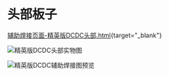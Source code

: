# 头部板子

[辅助焊接页面-精英版DCDC头部.html](/PCB_EB-Elite_CT1_1_2024-10-5.html){target="_blank"}

![精英版DCDC头部实物图](/elite-dcdc.jpeg)

![精英版DCDC辅助焊接图预览](/elite-dcdc-pcb.png)